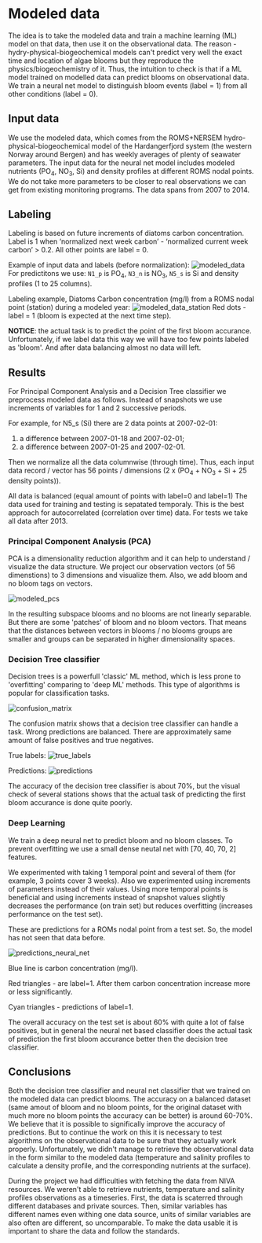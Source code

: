 # Modeled data

The idea is to take the modeled data and train a machine learning (ML) model on that data, then use it on the observational data.
The reason - hydry-physical-biogeochemical models can't predict very well the exact time and location of algae blooms but they reproduce the physics/biogeochemistry of it.
Thus, the intuition to check is that if a ML model trained on modelled data can predict blooms on observational data.
We train a neural net model to distinguish bloom events (label = 1) from all other conditions (label = 0).

## Input data

We use the modeled data, which comes from the ROMS+NERSEM hydro-physical-biogeochemical model of the Hardangerfjord system (the western Norway around Bergen) and has weekly averages of plenty of seawater parameters.
The input data for the neural net model includes modeled nutrients (PO<sub>4</sub>, NO<sub>3</sub>, Si) and density profiles at different ROMS nodal points.
We do not take more parameters to be closer to real observations we can get from existing monitoring programs.
The data spans from 2007 to 2014.

## Labeling

Labeling is based on future increments of diatoms carbon concentration.
Label is 1 when ‘normalized next week carbon’ - ‘normalized current week carbon’ > 0.2.
All other points are label = 0.

Example of input data and labels (before normalization):
![modeled_data](../images/modeled_data.png)
For predictitons we use:
`N1_p` is PO<sub>4</sub>,
`N3_n` is NO<sub>3</sub>,
`N5_s` is Si
and density profiles (1 to 25 columns).

Labeling example, Diatoms Carbon concentration (mg/l) from a ROMS nodal point (station) during a modeled year:
![modeled_data_station](../images/modeled_station_labeling.png)
Red dots - label = 1 (bloom is expected at the next time step).

**NOTICE**: the actual task is to predict the point of the first bloom accurance.
Unfortunately, if we label data this way we will have too few points labeled as 'bloom'.
And after data balancing almost no data will left.

## Results

For Principal Component Analysis and a Decision Tree classifier we preprocess modeled data as follows.
Instead of snapshots we use increments of variables for 1 and 2 successive periods.

For example, for N5_s (Si) there are 2 data points at 2007-02-01:

1. a difference between 2007-01-18 and 2007-02-01;
2. a difference between 2007-01-25 and 2007-02-01.

Then we normalize all the data columnwise (through time).
Thus, each input data record / vector has 56 points / dimensions (2 x (PO<sub>4</sub> + NO<sub>3</sub> + Si + 25 density points)).

All data is balanced (equal amount of points with label=0 and label=1)
The data used for training and testing is sepatated temporaly.
This is the best approach for autocorrelated (correlation over time) data.
For tests we take all data after 2013.

### Principal Component Analysis (PCA)

PCA is a dimensionality reduction algorithm and it can help to understand / visualize the data structure.
We project our observation vectors (of 56 dimenstions) to 3 dimensions and visualize them.
Also, we add bloom and no bloom tags on vectors.

![modeled_pcs](../images/modeled_pca.png)

In the resulting subspace blooms and no blooms are not linearly separable.
But there are some 'patches' of bloom and no bloom vectors.
That means that the distances between vectors in blooms / no blooms groups are smaller and groups can be separated in higher dimensionality spaces.

### Decision Tree classifier

Decision trees is a powerfull 'classic' ML method, which is less prone to 'overfitting' comparing to 'deep ML' methods.
This type of algorithms is popular for classification tasks.

![confusion_matrix](../images/modeled_confusion_matrix.png)

The confusion matrix shows that a decision tree classifier can handle a task.
Wrong predictions are balanced.
There are approximately same amount of false positives and true negatives.

True labels:
![true_labels](../images/modeled_true_labels.png)

Predictions:
![predictions](../images/modeled_predictions.png)

The accuracy of the decision tree classifier is about 70%, but the visual check of several stations shows that the actual task of predicting the first bloom accurance is done quite poorly.

### Deep Learning

We train a deep neural net to predict bloom and no bloom classes.
To prevent overfitting we use a small dense neutal net with [70, 40, 70, 2] features.

We experimented with taking 1 temporal point and several of them (for example, 3 points cover 3 weeks).
Also we experimented using increments of parameters instead of their values.
Using more temporal points is beneficial and using increments instead of snapshot values slightly decreases the performance (on train set) but reduces overfitting (increases performance on the test set).

These are predictions for a ROMs nodal point from a test set.
So, the model has not seen that data before.

![predictions_neural_net](../images/modeled_nn.png)

Blue line is carbon concentration (mg/l).

Red triangles - are label=1. After them carbon concentration increase more or less significantly.

Cyan triangles - predictions of label=1.

The overall accuracy on the test set is about 60% with quite a lot of false positives, but in general the neural net based classifier does the actual task of prediction the first bloom accurance better then the decision tree classifier.

## Conclusions

Both the decision tree classifier and neural net classifier that we trained on the modeled data can predict blooms.
The accuracy on a balanced dataset (same amout of bloom and no bloom points, for the original dataset with much more no bloom points the accuracy can be better) is around 60-70%.
We believe that it is possible to significally improve the accuracy of predictions.
But to continue the work on this it is necessary to test algorithms on the observational data to be sure that they actually work properly.
Unfortunately, we didn't manage to retrieve the observational data in the form similar to the modeled data (temperature and salinity profiles to calculate a density profile, and the corresponding nutrients at the surface).

During the project we had difficulties with fetching the data from NIVA resources.
We weren't able to retrieve nutrients, temperature and salinity profiles observations as a timeseries.
First, the data is scaterred through different databases and private sources.
Then, similar variables has different names even withing one data source, units of similar variables are also often are different, so uncomparable.
To make the data usable it is important to share the data and follow the standards.
